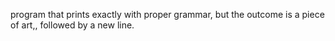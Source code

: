  program that prints exactly with proper grammar, but the outcome is a piece of art,, followed by a new line.
